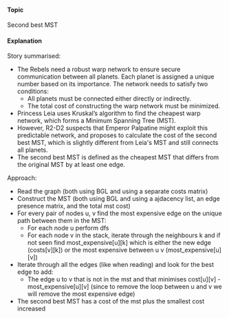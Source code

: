 #### Topic
Second best MST

#### Explanation

Story summarised:
- The Rebels need a robust warp network to ensure secure communication between all planets. Each planet is assigned a unique number based on its importance. The network needs to satisfy two conditions:
   - All planets must be connected either directly or indirectly.
   - The total cost of constructing the warp network must be minimized.
- Princess Leia uses Kruskal’s algorithm to find the cheapest warp network, which forms a Minimum Spanning Tree (MST). 
- However, R2-D2 suspects that Emperor Palpatine might exploit this predictable network, and proposes to calculate the cost of the second best MST, which is slightly different from Leia's MST and still connects all planets.
- The second best MST is defined as the cheapest MST that differs from the original MST by at least one edge.

Approach: 
- Read the graph (both using BGL and using a separate costs matrix)
- Construct the MST (both using BGL and using a ajdacency list, an edge presence matrix, and the total mst cost)
- For every pair of nodes u, v find the most expensive edge on the unique path between them in the MST:
   - For each node u perform dfs
   - For each node v in the stack, iterate through the neighbours k and if not seen find most_expensive[u][k] which is either the new edge (costs[v][k]) or the most expensive between u v (most_expensive[u][v])
- Iterate through all the edges (like when reading) and look for the best edge to add:
   - The edge u to v that is not in the mst and that minimises cost[u][v] - most_expensive[u][v] (since to remove the loop between u and v we will remove the most expensive edge)
- The second best MST has a cost of the mst plus the smallest cost increased

